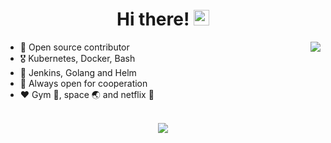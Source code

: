 

<!--
### Hi there 👋
**arpitjindal97/arpitjindal97** is a ✨ _special_ ✨ repository because its `README.md` (this file) appears on your GitHub profile.

Here are some ideas to get you started:

- 🔭 I’m currently working on ...
- 🌱 I’m currently learning ...
- 👯 I’m looking to collaborate on ...
- 🤔 I’m looking for help with ...
- 💬 Ask me about ...
- 📫 How to reach me: ...
- 😄 Pronouns: ...
- ⚡ Fun fact: ...
-->

<div align="center">
   <h1>Hi there! <img src="https://media.giphy.com/media/hvRJCLFzcasrR4ia7z/giphy.gif" width="25px"></h1>
</div>

<img align="right" src="https://github-readme-stats.vercel.app/api?username=arpitjindal97&count_private=true&show_icons=true&hide_title=true&hide=stars" />

- 🚢 Open source contributor
- 🎖 Kubernetes, Docker, Bash
- 🚀 Jenkins, Golang and Helm
- 🤝 Always open for cooperation
- ❤️ Gym 💪, space 🌏 and netflix 🍿

<br>

<div align="center">
   <img src="https://github-profile-trophy.vercel.app/?username=arpitjindal97&theme=flat&no-frame=true&margin-w=30" />
</div>
